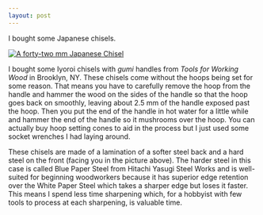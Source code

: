 ```yaml
---
layout: post
---
```


I bought some Japanese chisels.

<a href="#" class="image fit"><img src="{{ 'assets//fortytwommchisel.jpg' | relative_url }}" alt="A forty-two mm Japanese Chisel" /></a>

I bought some Iyoroi chisels with *gumi* handles from *Tools for Working Wood* in Brooklyn, NY. These chisels come without the hoops being set for some reason. That means you have to carefully remove the hoop from the handle and hammer the wood on the sides of the handle so that the hoop goes back on smoothly, leaving about 2.5 mm of the handle exposed past the hoop. Then you put the end of the handle in hot water for a little while and hammer the end of the handle so it mushrooms over the hoop. You can actually buy hoop setting cones to aid in the process but I just used some socket wrenches I had laying around.

These chisels are made of a lamination of a softer steel back and a hard steel on the front (facing you in the picture above). The harder steel in this case is called Blue Paper Steel from Hitachi Yasugi Steel Works and is well-suited for beginning woodworkers because it has superior edge retention over the White Paper Steel which takes a sharper edge but loses it faster. This means I spend less time sharpening which, for a hobbyist with few tools to process at each sharpening, is valuable time.
